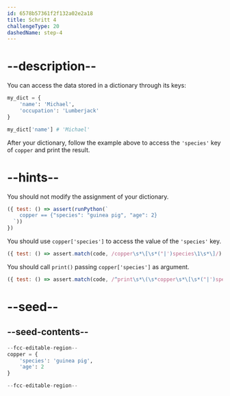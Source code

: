 ```yaml
---
id: 6578b57361f2f132a02e2a18
title: Schritt 4
challengeType: 20
dashedName: step-4
---
```


# --description--

You can access the data stored in a dictionary through its keys:

```py
my_dict = {
    'name': 'Michael',
    'occupation': 'Lumberjack'
}

my_dict['name'] # 'Michael'
```

After your dictionary, follow the example above to access the `'species'` key of `copper` and print the result.

# --hints--

You should not modify the assignment of your dictionary.

```js
({ test: () => assert(runPython(`
    copper == {"species": "guinea pig", "age": 2}
  `))
})
```

You should use `copper['species']` to access the value of the `'species'` key.

```js
({ test: () => assert.match(code, /copper\s*\[\s*("|')species\1\s*\]/) })
```

You should call `print()` passing `copper['species']` as argument.

```js
({ test: () => assert.match(code, /^print\s*\(\s*copper\s*\[\s*("|')species\1\s*\]\s*\)/m) })
```

# --seed--

## --seed-contents--

```py
--fcc-editable-region--
copper = {
    'species': 'guinea pig',
    'age': 2
}

--fcc-editable-region--
```

